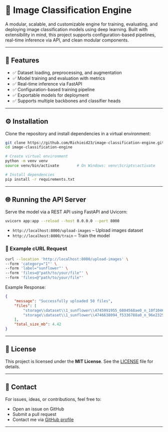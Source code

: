 # 🧠 Image Classification Engine

A modular, scalable, and customizable engine for training, evaluating, and deploying image classification models using deep learning. Built with extensibility in mind, this project supports configuration-based pipelines, real-time inference via API, and clean modular components.

---

## 🚀 Features

- ✅ Dataset loading, preprocessing, and augmentation
- ✅ Model training and evaluation with metrics
- ✅ Real-time inference via FastAPI
- ✅ Configuration-based training pipeline
- ✅ Exportable models for deployment
- ✅ Supports multiple backbones and classifier heads

---
## ⚙️ Installation

Clone the repository and install dependencies in a virtual environment:

```bash
git clone https://github.com/Richieid23/image-classification-engine.git
cd image-classification-engine

# Create virtual environment
python -m venv venv
source venv/bin/activate        # On Windows: venv\Scripts\activate

# Install dependencies
pip install -r requirements.txt
```
---

## 🌐 Running the API Server

Serve the model via a REST API using FastAPI and Uvicorn:

```bash
uvicorn app:app --reload --host 0.0.0.0 --port 8000
```

- `http://localhost:8000/upload-images` – Upload images dataset
- `http://localhost:8000/train` – Train the model

### 🧪 Example cURL Request

```bash
curl --location 'http://localhost:8000/upload-images' \
--form 'category="1"' \
--form 'label="sunflower"' \
--form 'files=@"path/to/your/file"' \
--form 'files=@"path/to/your/file"'
```

Example Response:
```json
{
    "message": "Successfully uploaded 50 files",
    "files": [
        "storage\\dataset\\1_sunflower\\4745991955_6804568ae0_n_10f10461d5324ac69e3570b5d85a7eb1.jpg",
        "storage\\dataset\\1_sunflower\\4746638094_f5336788a0_n_96e2325ff85441e7b0e3d9be81150604.jpg"
    ],
    "total_size_mb": 4.42
}
```

---

## 📄 License

This project is licensed under the **MIT License**. See the [LICENSE](LICENSE) file for details.

---

## 🙋 Contact

For issues, ideas, or contributions, feel free to:

- Open an issue on GitHub
- Submit a pull request
- Contact me via [GitHub profile](https://github.com/Richieid23)

---